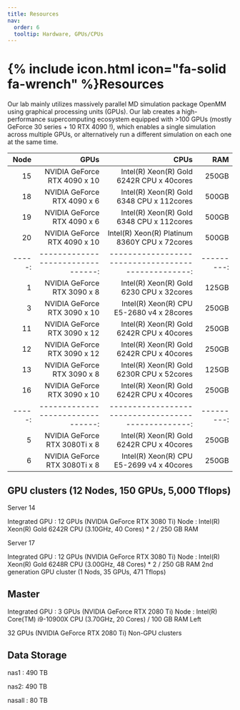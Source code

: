 ```yaml
---
title: Resources
nav:
  order: 6
  tooltip: Hardware, GPUs/CPUs
---
```


# {% include icon.html icon="fa-solid fa-wrench" %}Resources

Our lab mainly utilizes massively parallel MD simulation package OpenMM using graphical processing units (GPUs). Our lab creates a high-performance supercomputing ecosystem equipped with >100 GPUs (mostly GeForce 30 series + 10 RTX 4090 !), which enables a single simulation across multiple GPUs, or alternatively run a different simulation on each one at the same time.

|  Node  |                 GPUs              |                           CPUs                      |     RAM    |
| -----: | --------------------------------: | --------------------------------------------------: | ---------: |
|   15   |   NVIDIA GeForce RTX 4090   x 10  |    Intel(R) Xeon(R) Gold 6242R CPU     x 40cores    |    250GB   |
|   18   |   NVIDIA GeForce RTX 4090   x 6   |    Intel(R) Xeon(R) Gold 6348  CPU     x 112cores   |    500GB   |
|   19   |   NVIDIA GeForce RTX 4090   x 6   |    Intel(R) Xeon(R) Gold 6348  CPU     x 112cores   |    500GB   |
|   20   |   NVIDIA GeForce RTX 4090   x 10  |    Intel(R) Xeon(R) Platinum 8360Y CPU x 72cores    |    500GB   |
| -----: | --------------------------------: | --------------------------------------------------: | ---------: |
|   1    |   NVIDIA GeForce RTX 3090   x 8   |    Intel(R) Xeon(R) Gold 6230  CPU     x 32cores    |    125GB   |
|   3    |   NVIDIA GeForce RTX 3090   x 10  |    Intel(R) Xeon(R) CPU E5-2680 v4     x 28cores    |    250GB   |
|   11   |   NVIDIA GeForce RTX 3090   x 12  |    Intel(R) Xeon(R) Gold 6242R CPU     x 40cores    |    250GB   |
|   12   |   NVIDIA GeForce RTX 3090   x 12  |    Intel(R) Xeon(R) Gold 6242R CPU     x 40cores    |    250GB   |
|   13   |   NVIDIA GeForce RTX 3090   x 8   |    Intel(R) Xeon(R) Gold 6230R CPU     x 52cores    |    125GB   |
|   16   |   NVIDIA GeForce RTX 3090   x 10  |    Intel(R) Xeon(R) Gold 6242R CPU     x 40cores    |    250GB   |
| -----: | --------------------------------: | --------------------------------------------------: | ---------: |
|   5    |   NVIDIA GeForce RTX 3080Ti x 8   |    Intel(R) Xeon(R) Gold 6242R CPU     x 40cores    |    250GB   |
|   6    |   NVIDIA GeForce RTX 3080Ti x 8   |    Intel(R) Xeon(R) CPU E5-2699 v4     x 40cores    |    250GB   |



## GPU clusters (12 Nodes, 150 GPUs, 5,000 Tflops)


Server 14

Integrated GPU : 12 GPUs (NVIDIA GeForce RTX 3080 Ti)
Node : Intel(R) Xeon(R) Gold 6242R CPU (3.10GHz, 40 Cores) * 2 / 250 GB RAM

Server 17

Integrated GPU : 12 GPUs (NVIDIA GeForce RTX 3080 Ti)
Node : Intel(R) Xeon(R) Gold 6248R CPU (3.00GHz, 48 Cores) * 2 / 250 GB RAM
2nd generation GPU cluster (1 Nods, 35 GPUs, 471 Tflops)

## Master

Integrated GPU : 3 GPUs (NVIDIA GeForce RTX 2080 Ti)
Node : Intel(R) Core(TM) i9-10900X CPU (3.70GHz, 20 Cores) / 100 GB RAM
Left

32 GPUs (NVIDIA GeForce RTX 2080 Ti)
Non-GPU clusters

## Data Storage

nas1 : 490 TB

nas2: 490 TB

nasall : 80 TB
